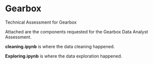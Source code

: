 # Gearbox
Technical Assessment for Gearbox

Attached are the components requested for the Gearbox Data Analyst Assessment. 

**cleaning.ipynb** is where the data cleaning happened. 

**Exploring.ipynb** is where the data exploration happened. 
